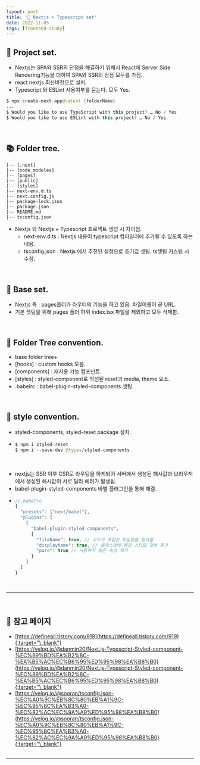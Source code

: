 ```yaml
---
layout: post
title: '🦄 Nextjs + Typescript set'
date: 2022-11-05
tags: [frontend-study]
---
```


## 🧙 Project set.

- Nextjs는 SPA와 SSR의 단점을 해결하기 위해서 React에 Server Side Rendering기능을 더하여 SPA와 SSR의 장점 모두를 가짐.
- react nextjs 최신버전으로 설치.
- Typescript 와 ESLint 사용여부를 묻는다. 모두 Yes.

```java
$ npx create-next-app@latest {folderName}
...
$ Would you like to use TypeScript with this project? … No / Yes
$ Would you like to use ESLint with this project? … No / Yes
```

<br/>

## 📚 Folder tree.

```
|-- [.next]
|-- [node_modules]
|-- [pages]
|-- [public]
|-- [styles]
|-- next-env.d.ts
|-- next.config.js
|-- package-lock.json
|-- package.json
|-- README.md
|-- tsconfig.json
```

- Nextjs 와 Nextjs + Typescript 프로젝트 생성 시 차이점.
  - next-env.d.ts : Nextjs 내용이 typescript 컴파일러에 추가될 수 있도록 하는 내용.
  - tsconfig.json : Nextjs 에서 추천된 설정으로 초기값 셋팅. ts셋팅 커스텀 시 수정.

<br/>

## 🫥 Base set.

- Nextjs 특 : pages폴더가 라우터의 기능을 하고 있음. 파일이름이 곧 URL.
- 기본 셋팅을 위해 pages 폴더 하위 index.tsx 파일을 제외하고 모두 삭제함.

<br/>

## 🗿 Folder Tree convention.

- base folder tree+
- [hooks] : custom hooks 모음.
- [components] : 재사용 가능 컴포넌트.
- [styles] : styled-component로 작성된 reset과 media, theme 요소.
- .babelrc : babel-plugin-styled-components 셋팅.

<br/>

## 🦄 style convention.

- styled-components, styled-reset package 설치.
- ```java
  $ npm i styled-reset
  $ npm i --save-dev @types/styled-components
  ```

<br/>

- nextjs는 SSR 이후 CSR로 라우팅을 하게되어 서버에서 생성된 해시값과 브라우저에서 생성된 해시값이 서로 달라 에러가 발생됨.
- babel-plugin-styled-components 바벨 플러그인을 통해 해결.
- ```javascript
  //.babelrc
  {
    "presets": ["next/babel"],
    "plugins": [
      [
        "babel-plugin-styled-components",
        {
          "fileName": true, // 코드가 포함된 파일명을 알려줌
          "displayName": true, // 클래스명에 해당 스타일 정보 추가
          "pure": true // 사용하지 않은 속성 제거
        }
      ]
    ]
  }
  ```

<br/>

---

<br/>

## 🎫 참고 페이지

- [https://defineall.tistory.com/919](https://defineall.tistory.com/919){:target="\_blank"}
- [https://velog.io/@danmin20/Next.js-Typescript-Styled-component-%EC%89%BD%EA%B2%8C-%EA%B5%AC%EC%B6%95%ED%95%98%EA%B8%B0](https://velog.io/@danmin20/Next.js-Typescript-Styled-component-%EC%89%BD%EA%B2%8C-%EA%B5%AC%EC%B6%95%ED%95%98%EA%B8%B0){:target="\_blank"}
- [https://velog.io/@sooran/tsconfig.json-%EC%A0%9C%EB%8C%80%EB%A1%9C-%EC%95%8C%EA%B3%A0-%EC%82%AC%EC%9A%A9%ED%95%98%EA%B8%B0](https://velog.io/@sooran/tsconfig.json-%EC%A0%9C%EB%8C%80%EB%A1%9C-%EC%95%8C%EA%B3%A0-%EC%82%AC%EC%9A%A9%ED%95%98%EA%B8%B0){:target="\_blank"}
  <br/><br/>

---
